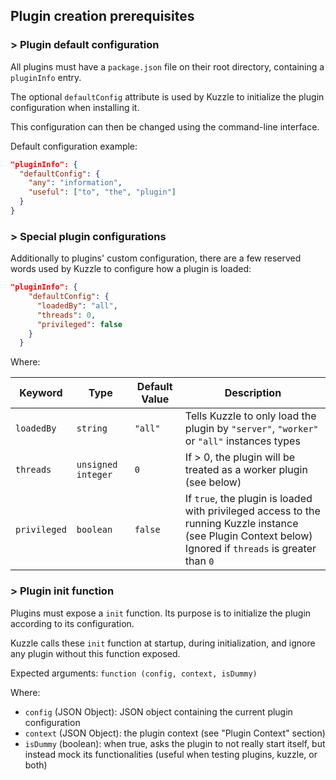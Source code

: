 ## Plugin creation prerequisites

### > Plugin default configuration

All plugins must have a `package.json` file on their root directory, containing a `pluginInfo` entry.

The optional `defaultConfig` attribute is used by Kuzzle to initialize the plugin configuration when installing it.

This configuration can then be changed using the command-line interface.

Default configuration example:

```json
"pluginInfo": {
  "defaultConfig": {
    "any": "information",
    "useful": ["to", "the", "plugin"]
  }
}
```

### > Special plugin configurations

Additionally to plugins' custom configuration, there are a few reserved words used by Kuzzle to configure how a plugin is loaded:

```json
"pluginInfo": {
    "defaultConfig": {
      "loadedBy": "all",
      "threads": 0,
      "privileged": false
    }
  }
```

Where:

| Keyword | Type | Default Value |Description                  |
|---------|------|---------------|-----------------------------|
|`loadedBy`|`string`| `"all"` | Tells Kuzzle to only load the plugin by `"server"`, `"worker"` or `"all"` instances types |
|`threads`|`unsigned integer`|`0`| If > 0, the plugin will be treated as a worker plugin (see below) |
|`privileged`|`boolean`|`false`| If `true`, the plugin is loaded with privileged access to the running Kuzzle instance (see Plugin Context below)<br/>Ignored if `threads` is greater than `0` |

### > Plugin init function

Plugins must expose a ``init`` function. Its purpose is to initialize the plugin according to its configuration.

Kuzzle calls these ``init`` function at startup, during initialization, and ignore any plugin without this function exposed.

Expected arguments:
``function (config, context, isDummy)``

Where:

* ``config`` (JSON Object): JSON object containing the current plugin configuration
* ``context`` (JSON Object): the plugin context (see "Plugin Context" section)
* ``isDummy`` (boolean): when true, asks the plugin to not really start itself, but instead mock its functionalities (useful when testing plugins, kuzzle, or both)

